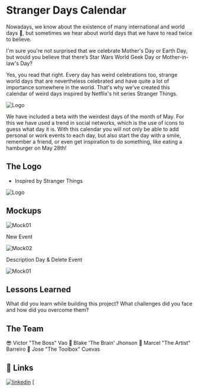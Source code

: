 
# Stranger Days Calendar 

Nowadays, we know about the existence of many international and world days 📆, but sometimes we hear about world days that we have to read twice to believe.

I'm sure you're not surprised that we celebrate Mother's Day or Earth Day, but would you believe that there’s Star Wars World Geek Day or Mother-in-law's Day?

Yes, you read that right. Every day has weird celebrations too, strange world days that are nevertheless celebrated and have quite a lot of importance somewhere in the world.
That's why we've created this calendar of weird days inspired by Netflix's hit series Stranger Things.

![Logo](https://ucarecdn.com/00b370cf-faac-4a1f-9a51-98c023ba7b85/)

We have included a beta with the weirdest days of the month of May. For this we have used a trend in social networks, which is the use of icons to guess what day it is. With this calendar you will not only be able to add personal or work events to each day, but also start the day with a smile, remember a friend, or even get inspiration to do something, like eating a hamburger on May 28th!


## The Logo

- Inspired by Stranger Things 


![Logo](https://ucarecdn.com/26a5a0c7-a810-4ff6-800b-0ee99538045a/)


## Mockups
![Mock01](https://ucarecdn.com/5a1106a5-6926-4b7c-8acf-48f59d041d85/)

New Event

![Mock02](https://ucarecdn.com/0d179f55-51ff-4da4-873b-2cb1324e96ec/)

Description Day & Delete Event

![Mock01](https://ucarecdn.com/636bb465-1442-4013-97f4-319a6f3fa8b5/CalendarMockup3as_modal.jpg)



## Lessons Learned

What did you learn while building this project? What challenges did you face and how did you overcome them?


## The Team
😎  Victor "The Boss" Vao
🧠 Blake 'The Brain' Jhonson
🎨 Marcel "The Artist" Barreiro
🧰 Jose "The Toolbox" Cuevas



## 🔗 Links

[![linkedin](https://img.shields.io/badge/linkedin-0A66C2?style=for-the-badge&logo=linkedin&logoColor=white)](https://www.linkedin.com/)
[

